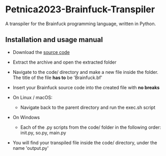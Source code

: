 # Petnica2023-Brainfuck-Transpiler

A transpiler for the Brainfuck programming language, written in Python.

## Installation and usage manual

- Download the [source code](https://github.com/MatijaM123/Petnica2023-Brainfuck-Transpiler/archive/refs/heads/master.zip)
- Extract the archive and open the extracted folder
- Navigate to the code/ directory and make a new file inside the folder. The title of the file **has to** be 'Brainfuck.bf'
- Insert your Brainfuck source code into the created file with **no breaks**
- On Linux / macOS:
    - Navigate back to the parent directory and run the exec.sh script
- On Windows
    - Each of the .py scripts from the code/ folder in the following order: init.py, so.py, main.py
 
- You will find your transpiled file inside the code/ directory, under the name 'output.py'
